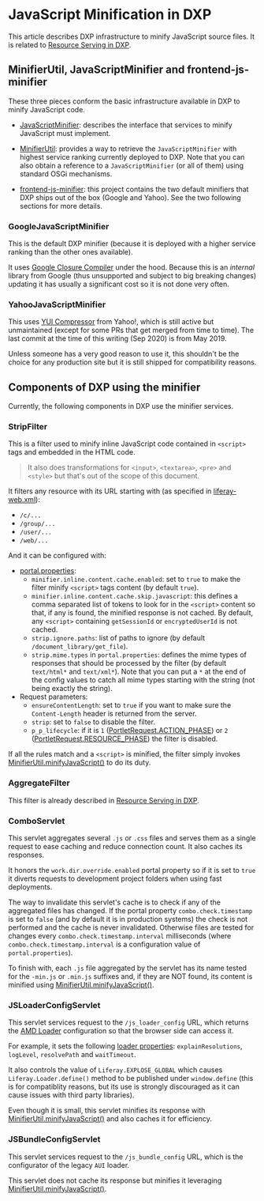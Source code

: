 # JavaScript Minification in DXP

This article describes DXP infrastructure to minify JavaScript source files. It is related to [Resource Serving in DXP](resource_serving.md).

## MinifierUtil, JavaScriptMinifier and frontend-js-minifier

These three pieces conform the basic infrastructure available in DXP to minify JavaScript code.

-   [JavaScriptMinifier](https://github.com/liferay/liferay-portal/blob/master/portal-impl/src/com/liferay/portal/minifier/JavaScriptMinifier.java): describes the interface that services to minify JavaScript must implement.

-   [MinifierUtil](https://github.com/liferay/liferay-portal/blob/master/portal-impl/src/com/liferay/portal/minifier/MinifierUtil.java): provides a way to retrieve the `JavaScriptMinifier` with highest service ranking currently deployed to DXP. Note that you can also obtain a reference to a `JavaScriptMinifier` (or all of them) using standard OSGi mechanisms.

-   [frontend-js-minifier](https://github.com/liferay/liferay-portal/tree/master/modules/apps/frontend-js/frontend-js-minifier): this project contains the two default minifiers that DXP ships out of the box (Google and Yahoo). See the two following sections for more details.

### GoogleJavaScriptMinifier

This is the default DXP minifier (because it is deployed with a higher service ranking than the other ones available).

It uses [Google Closure Compiler](https://github.com/google/closure-compiler) under the hood. Because this is an _internal_ library from Google (thus unsupported and subject to big breaking changes) updating it has usually a significant cost so it is not done very often.

### YahooJavaScriptMinifier

This uses [YUI Compressor](https://github.com/yui/yuicompressor) from Yahoo!, which is still active but unmaintained (except for some PRs that get merged from time to time). The last commit at the time of this writing (Sep 2020) is from May 2019.

Unless someone has a very good reason to use it, this shouldn't be the choice for any production site but it is still shipped for compatibility reasons.

## Components of DXP using the minifier

Currently, the following components in DXP use the minifier services.

### StripFilter

This is a filter used to minify inline JavaScript code contained in `<script>` tags and embedded in the HTML code.

> It also does transformations for `<input>`, `<textarea>`, `<pre>` and `<style>` but that's out of the scope of this document.

It filters any resource with its URL starting with (as specified in [liferay-web.xml](https://github.com/liferay/liferay-portal/blob/master/portal-web/docroot/WEB-INF/liferay-web.xml)):

-   `/c/...`
-   `/group/...`
-   `/user/...`
-   `/web/...`

And it can be configured with:

-   [portal.properties](https://github.com/liferay/liferay-portal/blob/master/portal-impl/src/portal.properties):
    -   `minifier.inline.content.cache.enabled`: set to `true` to make the filter minify `<script>` tags content (by default `true`).
    -   `minifier.inline.content.cache.skip.javascript`: this defines a comma separated list of tokens to look for in the `<script>` content so that, if any is found, the minified response is not cached. By default, any `<script>` containing `getSessionId` or `encryptedUserId` is not cached.
    -   `strip.ignore.paths`: list of paths to ignore (by default `/document_library/get_file`).
    -   `strip.mime.types` in `portal.properties`: defines the mime types of responses that should be processed by the filter (by default `text/html*` and `text/xml*`). Note that you can put a `*` at the end of the config values to catch all mime types starting with the string (not being exactly the string).
-   Request parameters:
    -   `ensureContentLength`: set to `true` if you want to make sure the `Content-Length` header is returned from the server.
    -   `strip`: set to `false` to disable the filter.
    -   `p_p_lifecycle`: if it is `1` ([PortletRequest.ACTION_PHASE](https://docs.oracle.com/cd/E13155_01/wlp/docs103//javadoc/javax/portlet/PortletRequest.html#ACTION_PHASE)) or `2` ([PortletRequest.RESOURCE_PHASE](https://docs.oracle.com/cd/E13155_01/wlp/docs103//javadoc/javax/portlet/PortletRequest.html#RESOURCE_PHASE)) the filter is disabled.

If all the rules match and a `<script>` is minified, the filter simply invokes [MinifierUtil.minifyJavaScript()](https://github.com/liferay/liferay-portal/blob/master/portal-impl/src/com/liferay/portal/minifier/MinifierUtil.java#L45) to do its duty.

### AggregateFilter

This filter is already described in [Resource Serving in DXP](resource_serving.md#aggregate-filter).

### ComboServlet

This servlet aggregates several `.js` or `.css` files and serves them as a single request to ease caching and reduce connection count. It also caches its responses.

It honors the `work.dir.override.enabled` portal property so if it is set to `true` it diverts requests to development project folders when using fast deployments.

The way to invalidate this servlet's cache is to check if any of the aggregated files has changed. If the portal property `combo.check.timestamp` is set to `false` (and by default it is in production systems) the check is not performed and the cache is never invalidated. Otherwise files are tested for changes every `combo.check.timestamp.interval` milliseconds (where `combo.check.timestamp.interval` is a configuration value of `portal.properties`).

To finish with, each `.js` file aggregated by the servlet has its name tested for the `-min.js` or `.min.js` suffixes and, if they are NOT found, its content is minified using [MinifierUtil.minifyJavaScript()](https://github.com/liferay/liferay-portal/blob/master/portal-impl/src/com/liferay/portal/minifier/MinifierUtil.java#L45).

### JSLoaderConfigServlet

This servlet services request to the `/js_loader_config` URL, which returns the [AMD Loader](https://github.com/liferay/liferay-amd-loader) configuration so that the browser side can access it.

For example, it sets the following [loader properties](https://github.com/liferay/liferay-amd-loader/blob/master/src/loader/config.js): `explainResolutions`, `logLevel`, `resolvePath` and `waitTimeout`.

It also controls the value of `Liferay.EXPLOSE_GLOBAL` which causes `Liferay.Loader.define()` method to be published under `window.define` (this is for compatiblity reasons, but its use is strongly discouraged as it can cause issues with third party libraries).

Even though it is small, this servlet minifies its response with [MinifierUtil.minifyJavaScript()](https://github.com/liferay/liferay-portal/blob/master/portal-impl/src/com/liferay/portal/minifier/MinifierUtil.java#L45) and also caches it for efficiency.

### JSBundleConfigServlet

This servlet services request to the `/js_bundle_config` URL, which is the configurator of the legacy `AUI` loader.

This servlet does not cache its response but minifies it leveraging [MinifierUtil.minifyJavaScript()](https://github.com/liferay/liferay-portal/blob/master/portal-impl/src/com/liferay/portal/minifier/MinifierUtil.java#L45).
